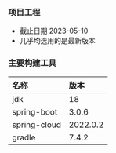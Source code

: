 ### 项目工程
* 截止日期 2023-05-10 
* 几乎均选用的是最新版本

### 主要构建工具
名称|版本
:-|:-
jdk|18
spring-boot|3.0.6
spring-cloud|2022.0.2
gradle|7.4.2